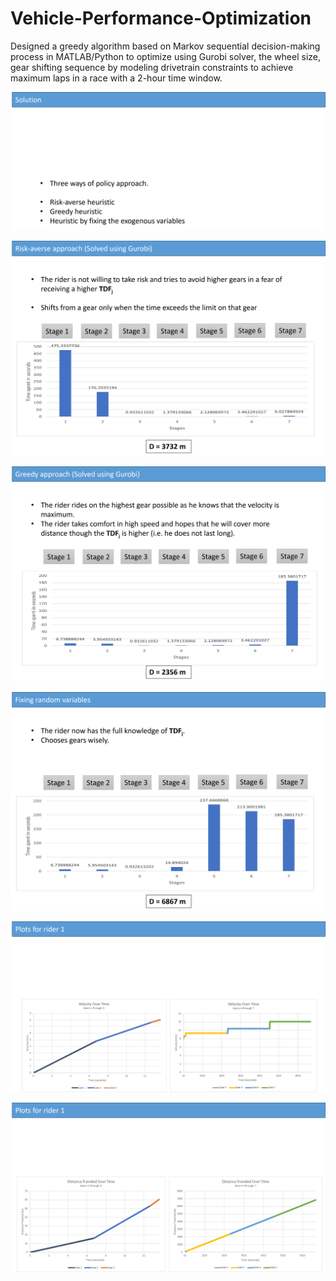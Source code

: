 # Vehicle-Performance-Optimization
Designed a greedy algorithm based on Markov sequential decision-making process in MATLAB/Python to optimize using Gurobi solver, the wheel size, gear shifting sequence by modeling drivetrain constraints to achieve maximum laps in a race with a 2-hour time window.

![](Images/Picture1.png)


![](Images/Picture2.png)


![](Images/Picture3.png)


![](Images/Picture4.png)


![](Images/Picture5.png)


![](Images/Picture6.png)
